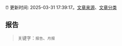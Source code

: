 :alarm_clock: 更新时间: 2025-03-31 17:39:17。[文章来源](/README.md)、[文章分类](/TAGS.md)

## 报告


> 关键字：`报告`、`月报`



